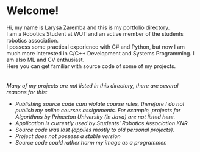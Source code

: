 # Welcome!
Hi, my name is Larysa Zaremba and this is my portfolio directory.\
I am a Robotics Student at WUT and an active member of the students robotics association.\
I possess some practical experience with C# and Python, but now I am much more interested in C/C++ Development and Systems Programming. I am also ML and CV enthusiast.\
Here you can get familiar with source code of some of my projects.\
\
\
*Many of my projects are not listed in this directory, there are several reasons for this:*
- *Publishing source code cam violate course rules, therefore I do not publish my online courses assignments. For example, projects for Algorithms by Princeton University (in Java) are not listed here.*
- *Application is currently used by Students' Robotics Association KNR.*
- *Source code was lost (applies mostly to old personal projects).*
- *Project does not possess a stable version*
- *Source code could rather harm my image as a programmer.*